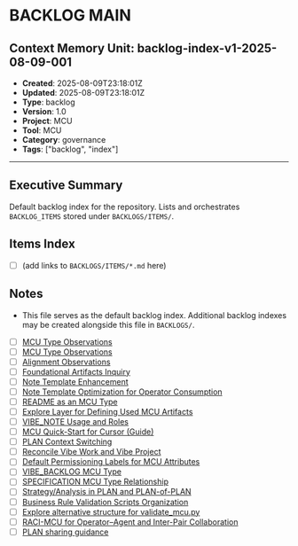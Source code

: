 # BACKLOG MAIN

## Context Memory Unit: backlog-index-v1-2025-08-09-001
- **Created**: 2025-08-09T23:18:01Z
- **Updated**: 2025-08-09T23:18:01Z
- **Type**: backlog
- **Version**: 1.0
- **Project**: MCU
- **Tool**: MCU
- **Category**: governance
- **Tags**: ["backlog", "index"]

---

## Executive Summary
Default backlog index for the repository. Lists and orchestrates `BACKLOG_ITEMS` stored under `BACKLOGS/ITEMS/`.

## Items Index
- [ ] (add links to `BACKLOGS/ITEMS/*.md` here)

## Notes
- This file serves as the default backlog index. Additional backlog indexes may be created alongside this file in `BACKLOGS/`.
- [ ] [MCU Type Observations](ITEMS/BLIT_007f0101_2025-08-09T16-02-41Z.md)
- [ ] [MCU Type Observations](ITEMS/BLIT_007F0101_2025-08-09T16-02-41Z.md)
- [ ] [Alignment Observations](ITEMS/BLIT_007F0101_2025-08-09T16-18-55Z.md)
- [ ] [Foundational Artifacts Inquiry](ITEMS/BLIT_007F0101_2025-08-09T16-20-31Z.md)
- [ ] [Note Template Enhancement](ITEMS/BLIT_007F0101_2025-08-09T16-24-48Z.md)
- [ ] [Note Template Optimization for Operator Consumption](ITEMS/BLIT_007F0101_2025-08-09T16-27-23Z.md)
- [ ] [README as an MCU Type](ITEMS/BLIT_007F0101_2025-08-09T18-37-49Z.md)
- [ ] [Explore Layer for Defining Used MCU Artifacts](ITEMS/BLIT_007F0101_2025-08-09T18-42-21Z.md)
- [ ] [VIBE_NOTE Usage and Roles](ITEMS/BLIT_007F0101_2025-08-09T18-44-12Z.md)
- [ ] [MCU Quick-Start for Cursor (Guide)](ITEMS/BLIT_007F0101_2025-08-09T18-46-07Z.md)
- [ ] [PLAN Context Switching](ITEMS/BLIT_007F0101_2025-08-09T18-49-23Z.md)
- [ ] [Reconcile Vibe Work and Vibe Project](ITEMS/BLIT_007F0101_2025-08-09T19-17-57Z.md)
- [ ] [Default Permissioning Labels for MCU Attributes](ITEMS/BLIT_007F0101_2025-08-09T19-35-49Z.md)
- [ ] [VIBE_BACKLOG MCU Type](ITEMS/BLIT_007F0101_2025-08-09T19-38-56Z.md)
- [ ] [SPECIFICATION MCU Type Relationship](ITEMS/BLIT_007F0101_2025-08-09T19-51-22Z.md)
- [ ] [Strategy/Analysis in PLAN and PLAN-of-PLAN](ITEMS/BLIT_007F0101_2025-08-09T20-10-23Z.md)
- [ ] [Business Rule Validation Scripts Organization](ITEMS/BLIT_007F0101_2025-08-09T20-52-48Z.md)
- [ ] [Explore alternative structure for validate_mcu.py](ITEMS/BLIT_007F0101_2025-08-10T00-12-24Z.md)
- [ ] [RACI-MCU for Operator–Agent and Inter-Pair Collaboration](ITEMS/BLIT_007F0101_2025-08-10T01-19-21Z.md)
- [ ] [PLAN sharing guidance](ITEMS/BLIT_007F0101_2025-08-10T01-44-20Z.md)
